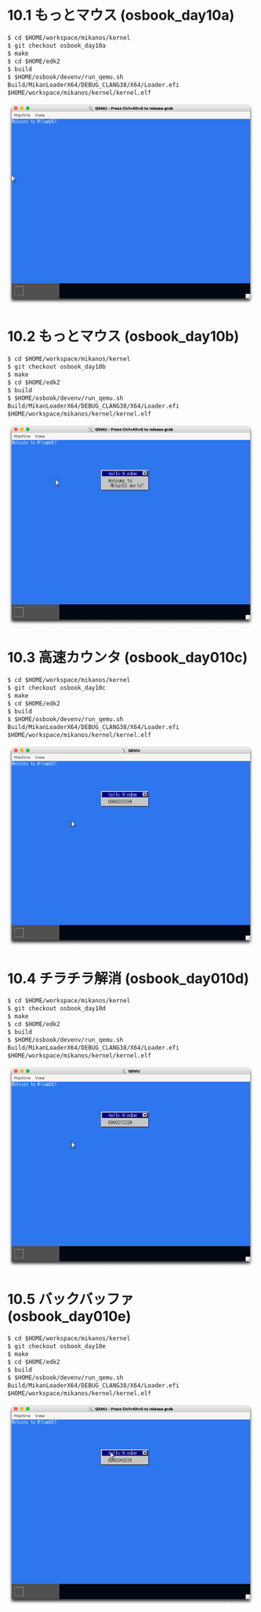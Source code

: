 # 10.1 もっとマウス (osbook_day10a)

```console
$ cd $HOME/workspace/mikanos/kernel
$ git checkout osbook_day10a
$ make
$ cd $HOME/edk2
$ build
$ $HOME/osbook/devenv/run_qemu.sh Build/MikanLoaderX64/DEBUG_CLANG38/X64/Loader.efi $HOME/workspace/mikanos/kernel/kernel.elf
```

![](./img/10.1.png)

# 10.2 もっとマウス (osbook_day10b)

```console
$ cd $HOME/workspace/mikanos/kernel
$ git checkout osbook_day10b
$ make
$ cd $HOME/edk2
$ build
$ $HOME/osbook/devenv/run_qemu.sh Build/MikanLoaderX64/DEBUG_CLANG38/X64/Loader.efi $HOME/workspace/mikanos/kernel/kernel.elf
```

![](./img/10.2.png)

# 10.3 高速カウンタ (osbook_day010c)

```console
$ cd $HOME/workspace/mikanos/kernel
$ git checkout osbook_day10c
$ make
$ cd $HOME/edk2
$ build
$ $HOME/osbook/devenv/run_qemu.sh Build/MikanLoaderX64/DEBUG_CLANG38/X64/Loader.efi $HOME/workspace/mikanos/kernel/kernel.elf
```

![](./img/10.3.png)

# 10.4 チラチラ解消 (osbook_day010d)

```console
$ cd $HOME/workspace/mikanos/kernel
$ git checkout osbook_day10d
$ make
$ cd $HOME/edk2
$ build
$ $HOME/osbook/devenv/run_qemu.sh Build/MikanLoaderX64/DEBUG_CLANG38/X64/Loader.efi $HOME/workspace/mikanos/kernel/kernel.elf
```

![](./img/10.4.png)

# 10.5 バックバッファ (osbook_day010e)

```console
$ cd $HOME/workspace/mikanos/kernel
$ git checkout osbook_day10e
$ make
$ cd $HOME/edk2
$ build
$ $HOME/osbook/devenv/run_qemu.sh Build/MikanLoaderX64/DEBUG_CLANG38/X64/Loader.efi $HOME/workspace/mikanos/kernel/kernel.elf
```

![](./img/10.5.png)
